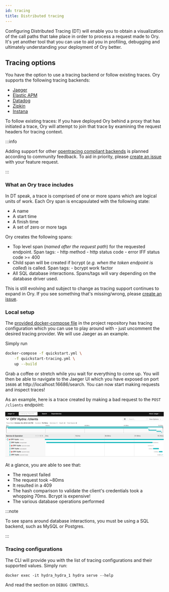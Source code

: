 ```yaml
---
id: tracing
title: Distributed tracing
---
```


Configuring Distributed Tracing (DT) will enable you to obtain a visualization of the call paths that take place in order to
process a request made to Ory. It's yet another tool that you can use to aid you in profiling, debugging and ultimately
understanding your deployment of Ory better.

## Tracing options

You have the option to use a tracing backend or follow existing traces. Ory supports the following tracing backends:

- [Jaeger](https://github.com/jaegertracing/jaeger)
- [Elastic APM](https://github.com/elastic/apm)
- [Datadog](https://github.com/DataDog)
- [Zipkin](https://github.com/openzipkin/zipkin)
- [Instana](https://www.instana.com/)

To follow existing traces: If you have deployed Ory behind a proxy that has initiated a trace, Ory will attempt to join that trace
by examining the request headers for tracing context.

:::info

Adding support for other [opentracing compliant backends](https://opentracing.io/docs/supported-tracers) is planned according to
community feedback. To aid in priority, please [create an issue](https://github.com/ory/hydra/issues) with your feature request.

:::

### What an Ory trace includes

In DT speak, a trace is comprised of one or more spans which are logical units of work. Each Ory span is encapsulated with the
following state:

- A name
- A start time
- A finish time
- A set of zero or more tags

Ory creates the following spans:

- Top level span (_named after the request path_) for the requested endpoint. Span tags: - http method - http status code - error
  IFF status code >= 400
- Child span will be created if bcrypt (_e.g. when the token endpoint is called_) is called. Span tags: - bcrypt work factor
- All SQL database interactions. Spans/tags will vary depending on the database driver used.

This is still evolving and subject to change as tracing support continues to expand in Ory. If you see something that's
missing/wrong, please [create an issue](https://github.com/ory/docs/issues).

### Local setup

The [provided docker-compose file](https://github.com/ory/hydra/blob/master/quickstart-tracing.yml) in the project repository has
tracing configuration which you can use to play around with - just uncomment the desired tracing provider. We will use Jaeger as
an example.

Simply run

```sh
docker-compose -f quickstart.yml \
    -f quickstart-tracing.yml \
    up --build
```

Grab a coffee or stretch while you wait for everything to come up. You will then be able to navigate to the Jaeger UI which you
have exposed on port `16686` at http://localhost:16686/search. You can now start making requests and inspect traces!

As an example, here is a trace created by making a bad request to the `POST /clients` endpoint:

![OpenTracing and OpenCensus exemplary trace in Jaeger UI](../_static/sample_trace.png)

At a glance, you are able to see that:

- The request failed
- The request took ~80ms
- It resulted in a 409
- The hash comparison to validate the client's credentials took a whopping 70ms. Bcrypt is expensive!
- The various database operations performed

:::note

To see spans around database interactions, you must be using a SQL backend, such as MySQL or Postgres.

:::

### Tracing configurations

The CLI will provide you with the list of tracing configurations and their supported values. Simply run:

```
docker exec -it hydra_hydra_1 hydra serve --help
```

And read the section on `DEBUG CONTROLS`.
